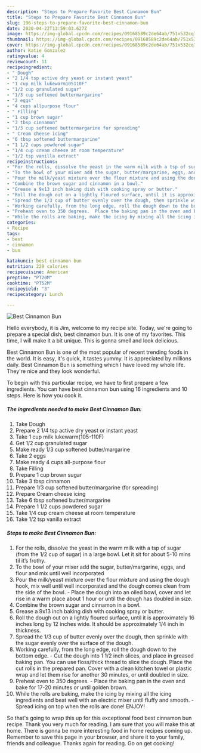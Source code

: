 ```yaml
---
description: "Steps to Prepare Favorite Best Cinnamon Bun"
title: "Steps to Prepare Favorite Best Cinnamon Bun"
slug: 196-steps-to-prepare-favorite-best-cinnamon-bun
date: 2020-04-22T13:59:03.627Z
image: https://img-global.cpcdn.com/recipes/09168589c2de64ab/751x532cq70/best-cinnamon-bun-recipe-main-photo.jpg
thumbnail: https://img-global.cpcdn.com/recipes/09168589c2de64ab/751x532cq70/best-cinnamon-bun-recipe-main-photo.jpg
cover: https://img-global.cpcdn.com/recipes/09168589c2de64ab/751x532cq70/best-cinnamon-bun-recipe-main-photo.jpg
author: Katie Gonzalez
ratingvalue: 4
reviewcount: 11
recipeingredient:
- " Dough"
- "2 1/4 tsp active dry yeast or instant yeast"
- "1 cup milk lukewarm105110F"
- "1/2 cup granulated sugar"
- "1/3 cup softened buttermargarine"
- "2 eggs"
- "4 cups allpurpose flour"
- " Filling"
- "1 cup brown sugar"
- "3 tbsp cinnamon"
- "1/3 cup softened buttermargarine for spreading"
- " Cream cheese icing"
- "6 tbsp softened buttermargarine"
- "1 1/2 cups powdered sugar"
- "1/4 cup cream cheese at room temperature"
- "1/2 tsp vanilla extract"
recipeinstructions:
- "For the rolls, dissolve the yeast in the warm milk with a tsp of sugar (from the 1/2 cup of sugar) in a large bowl. Let it sit for about 5-10 mins til it’s frothy."
- "To the bowl of your mixer add the sugar, butter/margarine, eggs, and flour and mix until well incorporated"
- "Pour the milk/yeast mixture over the flour mixture and using the dough hook, mix well until well incorporated and the dough comes clean from the side of the bowl. Place the dough into an oiled bowl, cover and let rise in a warm place about 1 hour or until the dough has doubled in size."
- "Combine the brown sugar and cinnamon in a bowl."
- "Grease a 9x13 inch baking dish with cooking spray or butter."
- "Roll the dough out on a lightly floured surface, until it is approximately 16 inches long by 12 inches wide. It should be approximately 1/4 inch in thickness."
- "Spread the 1/3 cup of butter evenly over the dough, then sprinkle with the sugar evenly over the surface of the dough."
- "Working carefully, from the long edge, roll the dough down to the bottom edge. Cut the dough into 1 1/2 inch slices, and place in greased baking pan. You can use floss/thick thread to slice the dough. Place the cut rolls in the prepared pan. Cover with a clean kitchen towel or plastic wrap and let them rise for another 30 minutes, or until doubled in size."
- "Preheat oven to 350 degrees.  Place the baking pan in the oven and bake for 17-20 minutes or until golden brown."
- "While the rolls are baking, make the icing by mixing all the icing ingredients and beat well with an electric mixer until fluffy and smooth. Spread icing on top when the rolls are done! ENJOY!"
categories:
- Recipe
tags:
- best
- cinnamon
- bun

katakunci: best cinnamon bun 
nutrition: 229 calories
recipecuisine: American
preptime: "PT20M"
cooktime: "PT52M"
recipeyield: "3"
recipecategory: Lunch

---
```



![Best Cinnamon Bun](https://img-global.cpcdn.com/recipes/09168589c2de64ab/751x532cq70/best-cinnamon-bun-recipe-main-photo.jpg)

Hello everybody, it is Jim, welcome to my recipe site. Today, we're going to prepare a special dish, best cinnamon bun. It is one of my favorites. This time, I will make it a bit unique. This is gonna smell and look delicious.



Best Cinnamon Bun is one of the most popular of recent trending foods in the world. It is easy, it's quick, it tastes yummy. It is appreciated by millions daily. Best Cinnamon Bun is something which I have loved my whole life. They're nice and they look wonderful.


To begin with this particular recipe, we have to first prepare a few ingredients. You can have best cinnamon bun using 16 ingredients and 10 steps. Here is how you cook it.

<!--inarticleads1-->

##### The ingredients needed to make Best Cinnamon Bun:

1. Take  Dough
1. Prepare 2 1/4 tsp active dry yeast or instant yeast
1. Take 1 cup milk lukewarm(105-110F)
1. Get 1/2 cup granulated sugar
1. Make ready 1/3 cup softened butter/margarine
1. Take 2 eggs
1. Make ready 4 cups all-purpose flour
1. Take  Filling
1. Prepare 1 cup brown sugar
1. Take 3 tbsp cinnamon
1. Prepare 1/3 cup softened butter/margarine (for spreading)
1. Prepare  Cream cheese icing
1. Take 6 tbsp softened butter/margarine
1. Prepare 1 1/2 cups powdered sugar
1. Take 1/4 cup cream cheese at room temperature
1. Take 1/2 tsp vanilla extract




<!--inarticleads2-->

##### Steps to make Best Cinnamon Bun:

1. For the rolls, dissolve the yeast in the warm milk with a tsp of sugar (from the 1/2 cup of sugar) in a large bowl. Let it sit for about 5-10 mins til it’s frothy.
1. To the bowl of your mixer add the sugar, butter/margarine, eggs, and flour and mix until well incorporated
1. Pour the milk/yeast mixture over the flour mixture and using the dough hook, mix well until well incorporated and the dough comes clean from the side of the bowl. - Place the dough into an oiled bowl, cover and let rise in a warm place about 1 hour or until the dough has doubled in size.
1. Combine the brown sugar and cinnamon in a bowl.
1. Grease a 9x13 inch baking dish with cooking spray or butter.
1. Roll the dough out on a lightly floured surface, until it is approximately 16 inches long by 12 inches wide. It should be approximately 1/4 inch in thickness.
1. Spread the 1/3 cup of butter evenly over the dough, then sprinkle with the sugar evenly over the surface of the dough.
1. Working carefully, from the long edge, roll the dough down to the bottom edge. - Cut the dough into 1 1/2 inch slices, and place in greased baking pan. You can use floss/thick thread to slice the dough. Place the cut rolls in the prepared pan. Cover with a clean kitchen towel or plastic wrap and let them rise for another 30 minutes, or until doubled in size.
1. Preheat oven to 350 degrees.  - Place the baking pan in the oven and bake for 17-20 minutes or until golden brown.
1. While the rolls are baking, make the icing by mixing all the icing ingredients and beat well with an electric mixer until fluffy and smooth. - Spread icing on top when the rolls are done! ENJOY!




So that's going to wrap this up for this exceptional food best cinnamon bun recipe. Thank you very much for reading. I am sure that you will make this at home. There is gonna be more interesting food in home recipes coming up. Remember to save this page in your browser, and share it to your family, friends and colleague. Thanks again for reading. Go on get cooking!
